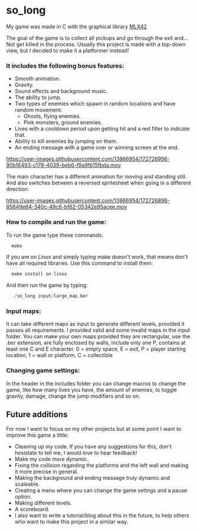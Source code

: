 # so_long

My game was made in C with the graphical library <a href="https://github.com/codam-coding-college/MLX42">MLX42</a>

The goal of the game is to collect all pickups and go through the exit and... Not get killed in the process.
Usually this project is made with a top-down view, but I decided to make it a platformer instead!

### It includes the following bonus features:
- Smooth animation.
- Gravity.
- Sound effects and background music.
- The ability to jump.
- Two types of enemies which spawn in random locations and have random movement:
  - Ghosts, flying enemies.
  - Pink monsters, ground enemies. 
- Lives with a cooldown period upon getting hit and a red filter to indicate that.
- Ability to kill enemies by jumping on them.
- An ending message with a game over or winning screen at the end.

https://user-images.githubusercontent.com/13866954/172726956-90b16493-c178-4039-beb6-f9a9fb15fbda.mov



The main character has a different animation for moving and standing still.
And also switches between a reversed spritesheet when going in a different direction:

https://user-images.githubusercontent.com/13866954/172726896-85649e64-340c-49c6-bf62-05342e95acee.mov

### How to compile and run the game: 
To run the game type these commands: 
```c
  make
```
If you are on Linux and simply typing make doesn't work, that means don't have all required libraries. 
Use this command to install them:

```c
  make install on linux
```
And then run the game by typing: 
```c
  ./so_long input/large_map.ber
```

### Input maps:

It can take different maps as input to generate different levels, provided it passes all requirements. 
I provided valid and some invalid maps in the input folder. 
You can make your own maps provided they are rectangular, use the .ber extension, are fully enclosed by walls, 
include only one P, contains at least one C and E character. 
0 = empty space, E = exit, P = player starting location, 1 = wall or platform, C = collectible 

### Changing game settings: 
In the header in the includes folder you can change macros to change the game, 
like how many lives you have, the amount of enemies, to toggle gravity, damage, change the jump modifiers and so on. 


## Future additions

For now I want to focus on my other projects but at some point I want to improve this game a little:

- Cleaning up my code. If you have any suggestions for this, don't hesistate to tell me, I would love to hear feedback!
- Make my code more dynamic. 
- Fixing the collision regarding the platforms and the left wall and making it more precise in general.
- Making the background and ending message truly dynamic and scaleable.
- Creating a menu where you can change the game settngs and a pause option. 
- Making different levels. 
- A scoreboard. 
- I also want to write a tutorial/blog about this in the future, to help others who want to make this project in a similar way. 

